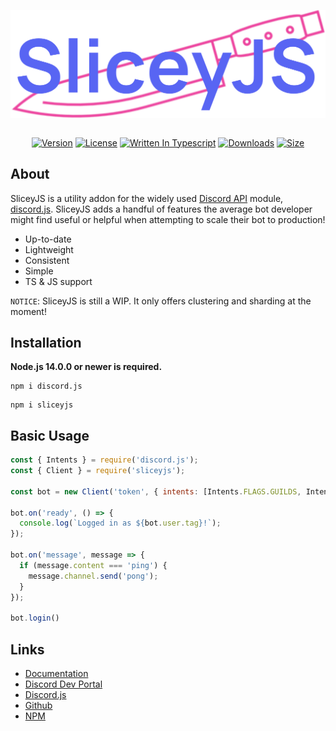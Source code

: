 <p align="center">
  <img align="center" width="700" height="auto" src= "./docs/public/logo.png" alt="SliceyJS" />
  <br>
  <br>
  <p align="center">
    <a href="/"><img src="https://img.shields.io/github/package-json/v/NobUwU/sliceyjs?style=for-the-badge" alt="Version"/><a/>
    <a href="/"><img src="https://img.shields.io/github/license/NobUwU/sliceyjs?style=for-the-badge" alt="License"/><a/>
    <a href="/"><img src="https://img.shields.io/github/languages/top/NobUwU/sliceyjs?style=for-the-badge" alt="Written In Typescript"/><a/>
    <a href="https://www.npmjs.com/package/sliceyjs"><img src="https://img.shields.io/npm/dt/sliceyjs?style=for-the-badge" alt="Downloads"/><a/>
    <a href="/"><img src="https://img.shields.io/github/repo-size/NobUwU/sliceyjs?label=Size&style=for-the-badge" alt="Size"/><a/>
  </p>
</p>


      
## About
SliceyJS is a utility addon for the widely used [Discord API](https://discord.com/developers/docs/intro) module, [discord.js](https://github.com/discordjs/discord.js). SliceyJS adds a handful of features the average bot developer might find useful or helpful when attempting to scale their bot to production!

- Up-to-date
- Lightweight
- Consistent
- Simple
- TS & JS support

`NOTICE`: SliceyJS is still a WIP. It only offers clustering and sharding at the moment!
      
## Installation
**Node.js 14.0.0 or newer is required.**

```sh-session
npm i discord.js
```
      
```sh-session
npm i sliceyjs
```
      
## Basic Usage
```js
const { Intents } = require('discord.js');
const { Client } = require('sliceyjs');

const bot = new Client('token', { intents: [Intents.FLAGS.GUILDS, Intents.FLAGS.GUILD_MESSAGES] });

bot.on('ready', () => {
  console.log(`Logged in as ${bot.user.tag}!`);
});

bot.on('message', message => {
  if (message.content === 'ping') {
    message.channel.send('pong');
  }
});

bot.login()
```
## Links

- [Documentation](https://nobuwu.github.io/sliceyjs/)
- [Discord Dev Portal](https://discord.com/developers/docs/intro)
- [Discord.js](https://discord.js.org/#/)
- [Github](https://github.com/nobuwu/sliceyjs)
- [NPM](https://www.npmjs.com/package/sliceyjs)
